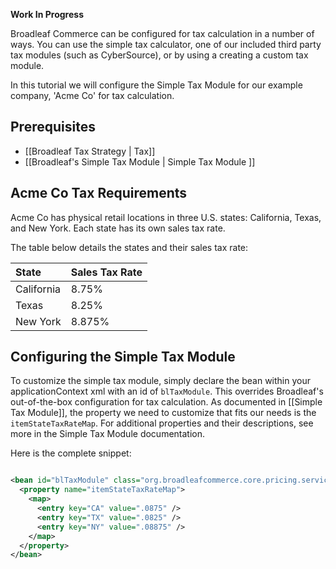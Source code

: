 **Work In Progress**

Broadleaf Commerce can be configured for tax calculation in a number of ways. You can use the simple tax calculator, one of our included third party tax modules (such as CyberSource), or by using a creating a custom tax module. 

In this tutorial we will configure the Simple Tax Module for our example company, 'Acme Co' for tax calculation.

## Prerequisites
 
- [[Broadleaf Tax Strategy | Tax]]
- [[Broadleaf's Simple Tax Module | Simple Tax Module ]]
 
## Acme Co Tax Requirements
 
Acme Co has physical retail locations in three U.S. states: California, Texas, and New York. Each state has its own sales tax rate.

The table below details the states and their sales tax rate:
 
| State      | Sales Tax Rate |
| :--------- | :------------- |
| California | 8.75%          |
| Texas      | 8.25%          |
| New York   | 8.875%         |

## Configuring the Simple Tax Module

To customize the simple tax module, simply declare the bean within your applicationContext xml with an id of `blTaxModule`. This overrides Broadleaf's out-of-the-box configuration for tax calculation. As documented in [[Simple Tax Module]], the property we need to customize that fits our needs is the `itemStateTaxRateMap`.  For additional properties and their descriptions, see more in the Simple Tax Module documentation.  

Here is the complete snippet:

``` xml

<bean id="blTaxModule" class="org.broadleafcommerce.core.pricing.service.module.SimpleTaxModule">
  <property name="itemStateTaxRateMap">
    <map>
      <entry key="CA" value=".0875" />
      <entry key="TX" value=".0825" />
      <entry key="NY" value=".08875" />
    </map>
  </property>
</bean>

```